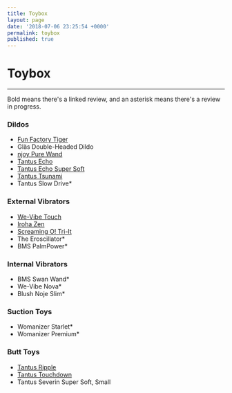 ```yaml
---
title: Toybox
layout: page
date: '2018-07-06 23:25:54 +0000'
permalink: toybox
published: true
---
```


# Toybox

---

Bold means there's a linked review, and an asterisk means there's a review in progress.

### Dildos

- [Fun Factory Tiger](https://www.solochro.me/posts/fun-factory-tiger)
- Gläs Double-Headed Dildo
- [njoy Pure Wand](https://www.solochro.me/posts/njoy-pure-wand)
- [Tantus Echo](https://www.solochro.me/posts/tantus-echo)
- [Tantus Echo Super Soft](https://www.solochro.me/posts/tantus-echo)
- [Tantus Tsunami](https://www.solochro.me/posts/tantus-tsunami)
- Tantus Slow Drive*

### External Vibrators
- [We-Vibe Touch](https://www.solochro.me/posts/we-vibe-touch)
- [Iroha Zen](https://www.solochro.me/posts/iroha-zen)
- [Screaming O! Tri-It](http://www.solochro.me/posts/tri-it)
- The Eroscillator*
- BMS PalmPower*

### Internal Vibrators

- BMS Swan Wand*
- We-Vibe Nova*
- Blush Noje Slim*

### Suction Toys
- Womanizer Starlet*
- Womanizer Premium*

### Butt Toys
- [Tantus Ripple](http://www.solochro.me/posts/tantus-ripple)
- [Tantus Touchdown](http://www.solochro.me/posts/tantus-touchdown)
- Tantus Severin Super Soft, Small